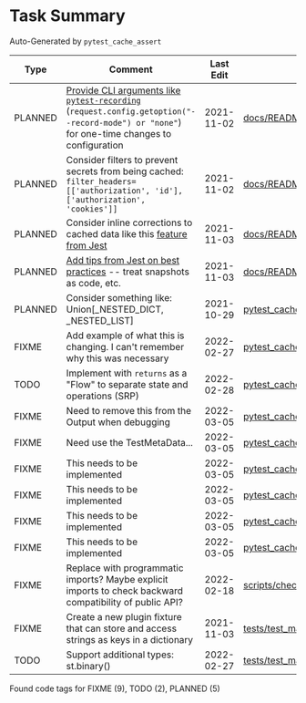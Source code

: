 # Task Summary

Auto-Generated by `pytest_cache_assert`

| Type    | Comment                                                                                                                                                                                                                                                                         | Last Edit   | Source File                                                                                                                                                                                            |
|---------|---------------------------------------------------------------------------------------------------------------------------------------------------------------------------------------------------------------------------------------------------------------------------------|-------------|--------------------------------------------------------------------------------------------------------------------------------------------------------------------------------------------------------|
| PLANNED | [Provide CLI arguments like `pytest-recording`](https://github.com/kiwicom/pytest-recording/blob/484bb887dd43fcaf44149160d57b58a7215e2c8a/src/pytest_recording/plugin.py#L37-L70) (`request.config.getoption("--record-mode") or "none"`) for one-time changes to configuration | 2021-11-02  | [docs/README.md:231](https://github.com/KyleKing/pytest_cache_assert/blame/59b53b867385ee55fb5d6c280931e1200f242f8c/docs/README.md#L191)                                                               |
| PLANNED | Consider filters to prevent secrets from being cached: `filter_headers=[['authorization', 'id'], ['authorization', 'cookies']]`                                                                                                                                                 | 2021-11-02  | [docs/README.md:232](https://github.com/KyleKing/pytest_cache_assert/blame/59b53b867385ee55fb5d6c280931e1200f242f8c/docs/README.md#L192)                                                               |
| PLANNED | Consider inline corrections to cached data like this [feature from Jest](https://jestjs.io/docs/snapshot-testing#inline-snapshots)                                                                                                                                              | 2021-11-03  | [docs/README.md:236](https://github.com/KyleKing/pytest_cache_assert/blame/0b3976e638b5f059cb1d4a8aecd008cee14ae70f/docs/README.md#L228)                                                               |
| PLANNED | [Add tips from Jest on best practices](https://jestjs.io/docs/snapshot-testing#best-practices) -- treat snapshots as code, etc.                                                                                                                                                 | 2021-11-03  | [docs/README.md:239](https://github.com/KyleKing/pytest_cache_assert/blame/0b3976e638b5f059cb1d4a8aecd008cee14ae70f/docs/README.md#L231)                                                               |
| PLANNED | Consider something like: Union[_NESTED_DICT, _NESTED_LIST]                                                                                                                                                                                                                      | 2021-10-29  | [pytest_cache_assert/_check_assert/constants.py:50](https://github.com/KyleKing/pytest_cache_assert/blame/b01f775653f63d2835b2a7f5ca03e224299493fd/pytest_cache_assert/_check_assert/constants.py#L14) |
| FIXME   | Add example of what this is changing. I can't remember why this was necessary                                                                                                                                                                                                   | 2022-02-27  | [pytest_cache_assert/_check_assert/differ.py:94](https://github.com/KyleKing/pytest_cache_assert/blame/3580b89e1b4c59945ef6bec98095bf5d7b39f47e/pytest_cache_assert/_check_assert/differ.py#L115)      |
| TODO    | Implement with `returns` as a "Flow" to separate state and operations (SRP)                                                                                                                                                                                                     | 2022-02-28  | [pytest_cache_assert/_check_assert/differ.py:176](https://github.com/KyleKing/pytest_cache_assert/blame/cdc3849827730224b76b00ec8dc87dc59263e49f/pytest_cache_assert/_check_assert/differ.py#L199)     |
| FIXME   | Need to remove this from the Output when debugging                                                                                                                                                                                                                              | 2022-03-05  | [pytest_cache_assert/main.py:18](https://github.com/KyleKing/pytest_cache_assert/blame/66b0ffff45131f2dd68d49568d482a88a9cc9d0f/pytest_cache_assert/main.py#L18)                                       |
| FIXME   | Need use the TestMetaData...                                                                                                                                                                                                                                                    | 2022-03-05  | [pytest_cache_assert/main.py:116](https://github.com/KyleKing/pytest_cache_assert/blame/66b0ffff45131f2dd68d49568d482a88a9cc9d0f/pytest_cache_assert/main.py#L116)                                     |
| FIXME   | This needs to be implemented                                                                                                                                                                                                                                                    | 2022-03-05  | [pytest_cache_assert/plugin.py:36](https://github.com/KyleKing/pytest_cache_assert/blame/66b0ffff45131f2dd68d49568d482a88a9cc9d0f/pytest_cache_assert/plugin.py#L33)                                   |
| FIXME   | This needs to be implemented                                                                                                                                                                                                                                                    | 2022-03-05  | [pytest_cache_assert/plugin.py:40](https://github.com/KyleKing/pytest_cache_assert/blame/66b0ffff45131f2dd68d49568d482a88a9cc9d0f/pytest_cache_assert/plugin.py#L37)                                   |
| FIXME   | This needs to be implemented                                                                                                                                                                                                                                                    | 2022-03-05  | [pytest_cache_assert/plugin.py:50](https://github.com/KyleKing/pytest_cache_assert/blame/66b0ffff45131f2dd68d49568d482a88a9cc9d0f/pytest_cache_assert/plugin.py#L45)                                   |
| FIXME   | This needs to be implemented                                                                                                                                                                                                                                                    | 2022-03-05  | [pytest_cache_assert/plugin.py:60](https://github.com/KyleKing/pytest_cache_assert/blame/66b0ffff45131f2dd68d49568d482a88a9cc9d0f/pytest_cache_assert/plugin.py#L53)                                   |
| FIXME   | Replace with programmatic imports? Maybe explicit imports to check backward compatibility of public API?                                                                                                                                                                        | 2022-02-18  | [scripts/check_imports.py:7](https://github.com/KyleKing/pytest_cache_assert/blame/de5c14ec02a9b3db952957a391ad4fbf317567ae/scripts/check_imports.py#L7)                                               |
| FIXME   | Create a new plugin fixture that can store and access strings as keys in a dictionary                                                                                                                                                                                           | 2021-11-03  | [tests/test_main.py:23](https://github.com/KyleKing/pytest_cache_assert/blame/3320d9ed84f23f3ea8b0723fc38f0b71344472ed/tests/test_main.py#L18)                                                         |
| TODO    | Support additional types: st.binary()                                                                                                                                                                                                                                           | 2022-02-27  | [tests/test_main.py:175](https://github.com/KyleKing/pytest_cache_assert/blame/44f1b774f69fc6a94ddb4279274023f2102994cc/tests/test_main.py#L175)                                                       |

Found code tags for FIXME (9), TODO (2), PLANNED (5)

<!-- calcipy:skip_tags -->
